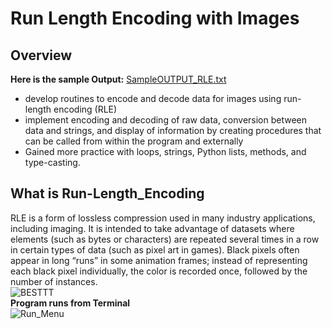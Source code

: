 # Run Length Encoding with Images
## Overview
**Here is the sample Output:** [SampleOUTPUT_RLE.txt](https://github.com/Neil-Patel-12/Run_Length_Encoding_with_Images/files/12471483/SampleOUTPUT_RLE.txt) <br>
- develop routines to encode and decode data for images using run-length encoding (RLE) <br>
- implement encoding and decoding of raw data, conversion between data and strings, and display of information by creating procedures that can be called from within the program and externally <br>
-	Gained more practice with loops, strings, Python lists, methods, and type-casting. <br>

## What is Run-Length_Encoding
RLE is a form of lossless compression used in many industry applications, including imaging. It is intended to take advantage of datasets where elements (such as bytes or characters) are repeated several times in a row in certain types of data (such as pixel art in games). Black pixels often appear in long “runs” in some animation frames; instead of representing each black pixel individually, the color is recorded once, followed by the number of instances. <br>
![BESTTT](https://github.com/Neil-Patel-12/Run_Length_Encoding_with_Images/assets/108227267/20a6f500-5b54-443a-8185-49f2a2d23e5c) <br>
**Program runs from Terminal** <br>
![Run_Menu](https://github.com/Neil-Patel-12/Run_Length_Encoding_with_Images/assets/108227267/8735481f-6397-422c-9b0d-e36505b1a8a1) <br>



